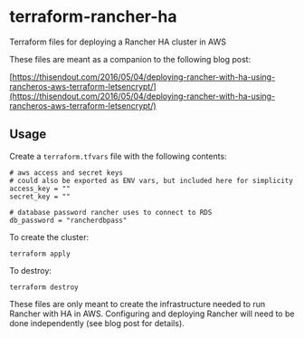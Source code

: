 # terraform-rancher-ha
Terraform files for deploying a Rancher HA cluster in AWS

These files are meant as a companion to the following blog post:

[https://thisendout.com/2016/05/04/deploying-rancher-with-ha-using-rancheros-aws-terraform-letsencrypt/](https://thisendout.com/2016/05/04/deploying-rancher-with-ha-using-rancheros-aws-terraform-letsencrypt/)

## Usage

Create a `terraform.tfvars` file with the following contents:

```
# aws access and secret keys
# could also be exported as ENV vars, but included here for simplicity
access_key = ""
secret_key = ""

# database password rancher uses to connect to RDS
db_password = "rancherdbpass"
```

To create the cluster:

```
terraform apply
```

To destroy:

```
terraform destroy
```

These files are only meant to create the infrastructure needed to run Rancher with HA in AWS. Configuring and deploying Rancher will need to be done independently (see blog post for details).
